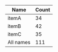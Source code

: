 <table>
  <thead>
    <tr>
      <th>Name</th>
      <th>Count</th>
    </tr>
  </thead>
  <tbody>
    <tr>
      <td>itemA</td>
      <td>34</td>
    </tr>
    <tr>
      <td>itemB</td>
      <td>42</td>
    </tr>
    <tr>
      <td>itemC</td>
      <td>35</td>
    </tr>
    <tr>
      <td>All names</td>
      <td>111</td>
    </tr>
  </tbody>
</table>